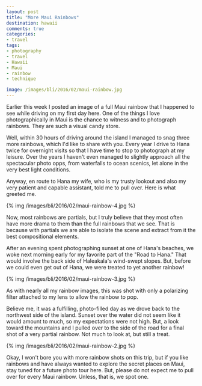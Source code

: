```yaml
---
layout: post
title: "More Maui Rainbows"
destination: hawaii
comments: true
categories:
- travel
tags:
- photography
- travel
- Hawaii
- Maui
- rainbow
- technique

image: /images/bli/2016/02/maui-rainbow.jpg
---
```


Earlier this week I posted an image of a full Maui rainbow that I happened to see while driving on my first day here. One of the things I love photographically in Maui is the chance to witness and to photograph rainbows. They are such a visual candy store. 

<!--more-->

Well, within 30 hours of driving around the island I managed to snag three more rainbows, which I'd like to share with you. Every year I drive to Hana twice for overnight visits so that I have time to stop to photograph at my leisure. Over the years I haven't even managed to slightly approach all the spectacular photo opps, from waterfalls to ocean scenics, let alone in the very best light conditions. 

Anyway, en route to Hana my wife, who is my trusty lookout and also my very patient and capable assistant, told me to pull over. Here is what greeted me. 

{% img /images/bli/2016/02/maui-rainbow-4.jpg %}

Now, most rainbows are partials, but I truly believe that they most often have more drama to them than the full rainbows that we see. That is because with partials we are able to isolate the scene and extract from it the best compositional elements. 

After an evening spent photographing sunset at one of Hana's beaches, we woke next morning early for my favorite part of the "Road to Hana." That would involve the back side of Haleakala's wind-swept slopes. But, before we could even get out of Hana, we were treated to yet another rainbow! 

{% img /images/bli/2016/02/maui-rainbow-3.jpg %}

As with nearly all my rainbow images, this was shot with only a polarizing filter attached to my lens to allow the rainbow to pop. 

Believe me, it was a fulfilling, photo-filled day as we drove back to the northwest side of the island. Sunset over the water did not seem like it would amount to much, so my expectations were not high. But, a look toward the mountains and I pulled over to the side of the road for a final shot of a very partial rainbow. Not much to look at, but still a treat. 

{% img /images/bli/2016/02/maui-rainbow-2.jpg %}

Okay, I won't bore you with more rainbow shots on this trip, but if you like rainbows and have always wanted to explore the secret places on Maui, stay tuned for a future photo tour here. But, please do not expect me to pull over for every Maui rainbow. Unless, that is, we spot one.  




